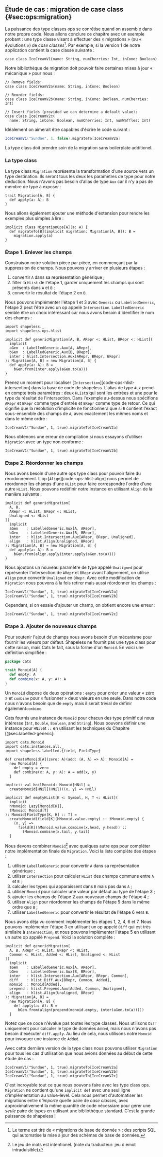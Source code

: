 ## Étude de cas : migration de case class {#sec:ops:migration}

La puissance des type classes ops se conrétise
quand on assemble dans notre propre code.
Nous allons conclure ce chapitre avec un exemple probant :
une type classe visant à effectuer des « migrations » (ou « évolutions »)
de *case classes*[^database-migrations].
Par exemple, si la version 1 de notre application contient la case classe suivante :

[^database-migrations]: Le terme est tiré de
« migrations de base de donnée » :
des scripts SQL qui automatise la
mise à jour des schémas de base de données.


```tut:book:silent
case class IceCreamV1(name: String, numCherries: Int, inCone: Boolean)
```

Notre bibliothèque de migration doit pouvoir
faire certaines mises à jour « mécanique » pour nous :


```tut:book:silent
// Remove fields:
case class IceCreamV2a(name: String, inCone: Boolean)

// Reorder fields:
case class IceCreamV2b(name: String, inCone: Boolean, numCherries: Int)

// Insert fields (provided we can determine a default value):
case class IceCreamV2c(
  name: String, inCone: Boolean, numCherries: Int, numWaffles: Int)
```

Idéalement on aimerait être capables d'écrire le code suivant :

```scala
IceCreamV1("Sundae", 1, false).migrateTo[IceCreamV2a]
```

La type class doit prendre soin de la migration sans boilerplate additionel.

### La type class

La type class `Migration` représente la transformation d'une source vers un type destination.
Ils seront tous les deux les paramètres de type pour notre déduction.
Nous n'avons pas besoin d'alias de type `Aux`
car il n'y a pas de membre de type à exposer :

```tut:book:silent
trait Migration[A, B] {
  def apply(a: A): B
}
```
Nous allons également ajouter une méthode d'extension
pour rendre les exemples plus simples à lire :

```tut:book:silent
implicit class MigrationOps[A](a: A) {
  def migrateTo[B](implicit migration: Migration[A, B]): B =
    migration.apply(a)
}
```

### Étape 1. Enlever les champs

Construison notre solution pièce par pièce,
en commençant par la suppression de champs.
Nous pouvons y arriver en plusieurs étapes :

 1. convertir `A` dans sa représentation générique ;
 2. filter la `HList` de l'étape 1, garder uniquement les champs qui sont présents dans `A` et `B` ;
 3. convertir le résultat de l'étape 2 en `B`.

Nous pouvons implémenter l'étape 1 et 3 avec `Generic` ou `LabelledGeneric`,
l'étape 2 peut l'être avec un op appelé `Intersection`.
`LabelledGeneric` semble être un choix intéressant
car nous avons besoin d'identifier le nom des champs :


```tut:book:silent
import shapeless._
import shapeless.ops.hlist

implicit def genericMigration[A, B, ARepr <: HList, BRepr <: HList](
  implicit
  aGen  : LabelledGeneric.Aux[A, ARepr],
  bGen  : LabelledGeneric.Aux[B, BRepr],
  inter : hlist.Intersection.Aux[ARepr, BRepr, BRepr]
): Migration[A, B] = new Migration[A, B] {
  def apply(a: A): B =
    bGen.from(inter.apply(aGen.to(a)))
}
```

Prenez un moment pour localiser [`Intersection`][code-ops-hlist-intersection]
dans la base de code de shapeless.
L'alias de type `Aux` prend en compte trois paramètres :
deux `HList`s qui sont les entrées et une pour le type du résultat de l'intersection.
Dans l'exemple au-dessus nous spécifions `ARepr` et `BRepr` comme type d'entrée et `BRepr` comme type de retour.
Ce qui signifie que la résolution d'implicite ne fonctionnera que si `B` contient l'exact sous-ensemble des champs de `A`,
avec exactement les mêmes noms et dans le même ordre :

```tut:book
IceCreamV1("Sundae", 1, true).migrateTo[IceCreamV2a]
```

Nous obtenons une erreur de compilation si nous
essayons d'utiliser `Migration` avec un type non conforme :

```tut:book:fail
IceCreamV1("Sundae", 1, true).migrateTo[IceCreamV2b]
```

### Etape 2. Réordonner les champs

Nous avons besoin d'une autre ops type class
pour pouvoir faire du réordonnement.
L'op [`Align`][code-ops-hlist-align] nous permet de réordonner les champs d'une `HList`
pour faire correspondre l'ordre d'une autre `HList`.
Nous pouvons redéfinir notre instance en utilisant `Align` de la manière suivante :

```tut:book:silent
implicit def genericMigration[
  A, B,
  ARepr <: HList, BRepr <: HList,
  Unaligned <: HList
](
  implicit
  aGen    : LabelledGeneric.Aux[A, ARepr],
  bGen    : LabelledGeneric.Aux[B, BRepr],
  inter   : hlist.Intersection.Aux[ARepr, BRepr, Unaligned],
  align   : hlist.Align[Unaligned, BRepr]
): Migration[A, B] = new Migration[A, B] {
  def apply(a: A): B =
    bGen.from(align.apply(inter.apply(aGen.to(a))))
}
```
Nous ajoutons un nouveau paramètre de type appelé `Unaligned`
pour représenter l'intersection de `ARepr` et `BRepr` avant l'alignement,
on utilise `Align` pour convertir `Unaligned` en `BRepr`.
Avec cette modification de `Migration` nous pouvons à
la fois retirer mais aussi réordonner les champs :

```tut:book
IceCreamV1("Sundae", 1, true).migrateTo[IceCreamV2a]
IceCreamV1("Sundae", 1, true).migrateTo[IceCreamV2b]

```

Cependant, si on essaie d'ajouter un champ, on obtient encore une erreur :

```tut:book:fail
IceCreamV1("Sundae", 1, true).migrateTo[IceCreamV2c]
```

### Etape 3. Ajouter de nouveaux champs

Pour soutenir l'ajout de champs nous avons
besoin d'un mécanisme pour fournir les valeurs par défaut.
Shapeless ne fournit pas une type class pour cette raison,
mais Cats le fait, sous la forme d'un `Monoid`.
En voici une définition simplifiée :

```scala
package cats

trait Monoid[A] {
  def empty: A
  def combine(x: A, y: A): A
}
```

Un `Monoid` dispose de deux opérations :
`empty` pour créer une valeur « zéro »
et `combine` pour « fusionner » deux valeurs en une seule.
Dans notre code nous n'avons besoin que de `empty`
mais il serait trivial de définir également`combine`.

Cats fournis une instance de `Monoid` pour chacun des type
primitf qui nous intéresse (`Int`, `Double`, `Boolean`, and `String`).
Nous pouvons définir une instance pour `HNil`et `::`
en utilisant les techniques du Chapitre [@sec:labelled-generic]:

```tut:book:silent
import cats.Monoid
import cats.instances.all._
import shapeless.labelled.{field, FieldType}

def createMonoid[A](zero: A)(add: (A, A) => A): Monoid[A] =
  new Monoid[A] {
    def empty = zero
    def combine(x: A, y: A): A = add(x, y)
  }

implicit val hnilMonoid: Monoid[HNil] =
  createMonoid[HNil](HNil)((x, y) => HNil)

implicit def emptyHList[K <: Symbol, H, T <: HList](
  implicit
  hMonoid: Lazy[Monoid[H]],
  tMonoid: Monoid[T]
): Monoid[FieldType[K, H] :: T] =
  createMonoid(field[K](hMonoid.value.empty) :: tMonoid.empty) {
    (x, y) =>
      field[K](hMonoid.value.combine(x.head, y.head)) ::
        tMonoid.combine(x.tail, y.tail)
  }
```

Nous devons combiner `Monoid`[^monoid-pun] avec quelques
autre ops pour compléter notre implémentation finale de  `Migration`.
Voici la liste complète des étapes :

 1. utiliser `LabelledGeneric` pour convertir `A` dans sa représentation générique ;
 2. utiliser `Intersection` pour calculer `HList` des champs communs entre `A` et `B` ;
 3. calculer les types qui apparaissent dans `B` mais pas dans `A` ;
 4. utiliser `Monoid` pour calculer une valeur par défaut au type de l'étape 3 ;
 5. ajouter les champs de l'étape 2 aux nouveaux champs de l'étape 4 ;
 6. utiliser `Align` pour réordonner les champs de l'étape 5 dans le même ordre que `B` ;
 7. utiliser `LabelledGeneric` pour convertir le résultat de l'étape 6 vers `B`.

[^monoid-pun]: Le jeu de mots est intentionel.
(note du traducteur: jeu d emot intraduisible)

Nous avons déja vu comment implémenter les étapes 1, 2, 4, 6 et 7.
Nous pouvons implémenter l'étape 3 en utilisant un op appelé `Diff`
qui est très similaire à `Intersection`,
et nous pouvons implémenter l'étape 5 en utilisant un autre op appélé `Prepend`.
Voici la solution complète :

```tut:book:silent
implicit def genericMigration[
  A, B, ARepr <: HList, BRepr <: HList,
  Common <: HList, Added <: HList, Unaligned <: HList
](
  implicit
  aGen    : LabelledGeneric.Aux[A, ARepr],
  bGen    : LabelledGeneric.Aux[B, BRepr],
  inter   : hlist.Intersection.Aux[ARepr, BRepr, Common],
  diff    : hlist.Diff.Aux[BRepr, Common, Added],
  monoid  : Monoid[Added],
  prepend : hlist.Prepend.Aux[Added, Common, Unaligned],
  align   : hlist.Align[Unaligned, BRepr]
): Migration[A, B] =
  new Migration[A, B] {
    def apply(a: A): B =
      bGen.from(align(prepend(monoid.empty, inter(aGen.to(a)))))
  }
```

Notez que ce code n'évalue pas toutes les type classes.
Nous utilisons `Diff` uniquement pour calculer le type de données `Added`,
mais nous n'avons pas besoin d'exécuter `diff.apply`.
Au lieu de cela, nous utilisons notre `Monoid` pour invoquer une instance de `Added`.

Avec cette dernière version de la type class nous pouvons utiliser
`Migration` pour tous les cas d'utilisation que nous avions données au
début de cette étude de cas :

```tut:book
IceCreamV1("Sundae", 1, true).migrateTo[IceCreamV2a]
IceCreamV1("Sundae", 1, true).migrateTo[IceCreamV2b]
IceCreamV1("Sundae", 1, true).migrateTo[IceCreamV2c]
```

C'est incroyable tout ce que nous pouvons faire avec les type class ops.
`Migration` ne contient qu'une `implicit def` avec une seul ligne d'implémentation
au value-level.
Cela nous permet d'automatiser les migrations entre *n'importe* quelle paire de *case classes*,
avec approximativement la même quantité de code
nécessiare pour gérer une *seule* paire
de types en utilisant une bibliothèque standard.
C'est la grande puissance de shapeless !
